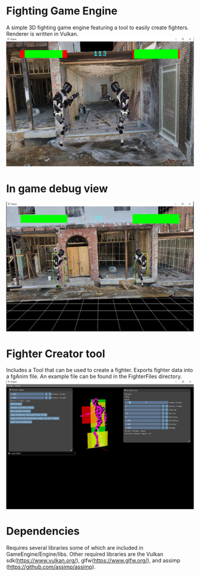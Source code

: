 # Fighting Game Engine
A simple 3D fighting game engine featuring a tool to easily create fighters.  Renderer is written in Vulkan.
![alt text](https://github.com/jasongwozdz/FightingGameEngine/blob/master/Images/NonDebugView.JPG)

# In game debug view
![alt text](https://github.com/jasongwozdz/FightingGameEngine/blob/master/Images/DebugView.JPG)

# Fighter Creator tool 
Includes a Tool that can be used to create a fighter.  Exports fighter data into a fgAnim file.  An example file can be found in the FighterFiles directory.
![alt text](https://github.com/jasongwozdz/FightingGameEngine/blob/master/Images/CreatorTool.JPG)

# Dependencies
Requires several libraries some of which are included in GameEngine/Engine/libs.  Other required libraries are the Vulkan sdk(https://www.vulkan.org/), glfw(https://www.glfw.org/), and assimp (https://github.com/assimp/assimp).
